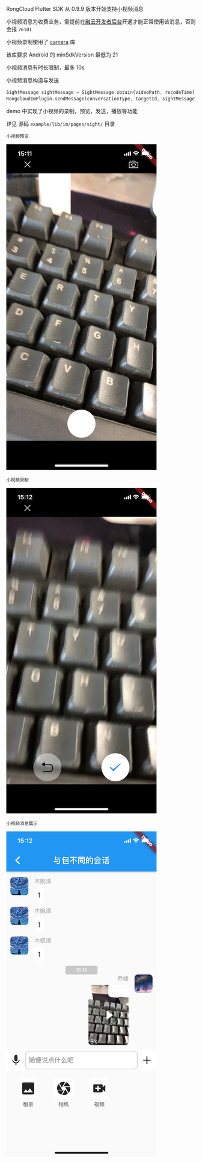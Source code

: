 RongCloud Flutter SDK 从 0.9.9 版本开始支持小视频消息

小视频消息为收费业务，需提前在[融云开发者后台](https://developer.rongcloud.cn/signup/?utm_source=IMfluttergithub&utm_term=Imsign)开通才能正常使用该消息，否则会报 `26101`

小视频录制使用了 [camera](https://pub.dev/packages/camera) 库

该库要求 Android 的 minSdkVersion 最低为 21

小视频消息有时长限制，最多 10s

小视频消息构造与发送

```dart
SightMessage sightMessage = SightMessage.obtain(videoPath, recodeTime);
RongcloudImPlugin.sendMessage(conversationType, targetId, sightMessage);
```
demo 中实现了小视频的录制，预览，发送，播放等功能

详见 源码 `example/lib/im/pages/sight/` 目录


`小视频预览`

![image](./../images/vodeo_preview.jpg)

`小视频录制`

![image](./../images/video_record.jpg)

`小视频消息展示`

![image](./../images/video_display.jpg)
